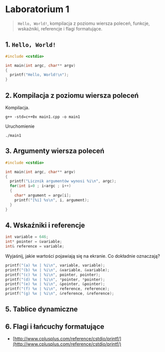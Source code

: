 # Laboratorium 1

> `Hello, World!`, kompilacja z poziomu wiersza poleceń, funkcje, wskaźniki, referencje i flagi formatujące.

## 1. `Hello, World!`


```c++
#include <cstdio>

int main(int argc, char** argv)
{
  printf("Hello, World!\n");
}
```

## 2. Kompilacja z poziomu wiersza poleceń

Kompilacja.

```
g++ -std=c++0x main1.cpp -o main1
```  

Uruchomienie

```
./main1
```

## 3. Argumenty wiersza poleceń

```c++
#include <cstdio>

int main(int argc, char** argv)
{
  printf("Licznik argumentów wynosi %i\n", argc);
  for(int i=0 ; i<argc ; i++)
  {
    char* argument = argv[i];
    printf("[%i] %s\n", i, argument);
  }
}
```


## 4. Wskaźniki i referencje

```c++
int variable = 646;
int* pointer = &variable;
int& reference = variable;
```

Wyjaśnij, jakie wartości pojawiają się na ekranie. Co dokładnie oznaczają?
```c++
printf("(a) %x | %i\n", variable, variable);
printf("(b) %x | %i\n", &variable, &variable);
printf("(c) %x | %i\n", pointer, pointer);
printf("(d) %x | %i\n", *pointer, *pointer);
printf("(e) %x | %i\n", &pointer, &pointer);
printf("(f) %x | %i\n", reference, reference);
printf("(g) %x | %i\n", &reference, &reference);
```

## 5. Tablice dynamiczne

## 6. Flagi i łańcuchy formatujące

- [http://www.cplusplus.com/reference/cstdio/printf/](http://www.cplusplus.com/reference/cstdio/printf/)
